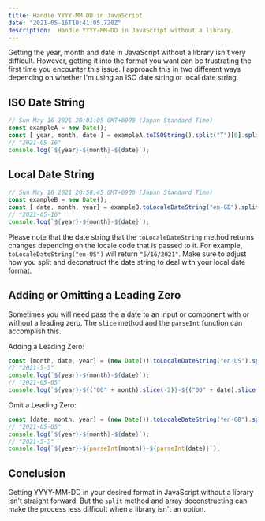 ```yaml
---
title: Handle YYYY-MM-DD in JavaScript
date: "2021-05-16T10:41:05.720Z"
description:  Handle YYYY-MM-DD in JavaScript without a library.
---
```

Getting the year, month and date in JavaScript without a library isn't very difficult. However, getting it into the format you want can be frustrating the first time you encounter this issue. I approach this in two different ways depending on whether I'm using an ISO date string or local date string.

## ISO Date String

```javascript
// Sun May 16 2021 20:01:05 GMT+0900 (Japan Standard Time)
const exampleA = new Date();
const [ year, month, date ] = exampleA.toISOString().split("T")[0].split("-");
// "2021-05-16"
console.log(`${year}-${month}-${date}`);
```

## Local Date String

```javascript
// Sun May 16 2021 20:58:45 GMT+0900 (Japan Standard Time)
const exampleB = new Date();
const [ date, month, year] = exampleB.toLocaleDateString("en-GB").split("/");
// "2021-05-16"
console.log(`${year}-${month}-${date}`);
```

Please note that the date string that the `toLocaleDateString` method returns changes depending on the locale code that is passed to it. For example, `toLocaleDateString("en-US")` will return `"5/16/2021"`. Make sure to adjust how you split and deconstruct the date string to deal with your local date format.

## Adding or Omitting a Leading Zero

Sometimes you will need pass the a date to an input or component with or without a leading zero. The `slice` method and the `parseInt` function can accomplish this. 

Adding a Leading Zero:

```javascript
const [month, date, year] = (new Date()).toLocaleDateString("en-US").split("/");
// "2021-5-5"
console.log(`${year}-${month}-${date}`);
// "2021-05-05"
console.log(`${year}-${("00" + month).slice(-2)}-${("00" + date).slice(-2)}`);
```

Omit a Leading Zero:

```javascript
const [date, month, year] = (new Date()).toLocaleDateString("en-GB").split("/");
// "2021-05-05"
console.log(`${year}-${month}-${date}`);
// "2021-5-5"
console.log(`${year}-${parseInt(month)}-${parseInt(date)}`);
```

## Conclusion

Getting YYYY-MM-DD in your desired format in JavaScript without a library isn't straight forward. But the `split` method and array deconstructing can make the process less difficult when a library isn't an option.
